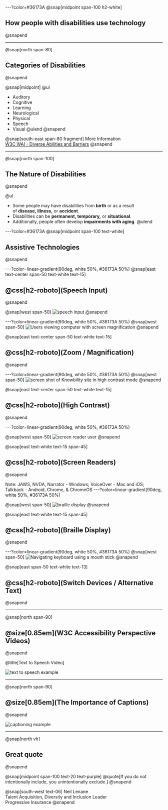 ---?color=#36173A
@snap[midpoint span-100 h2-white]
## How people with disabilities use technology
@snapend

---
@snap[north span-80]
## Categories of Disabilities
@snapend

@snap[midpoint]
@ul
- Auditory
- Cognitive
- Learning
- Neurological
- Physical
- Speech
- Visual
@ulend
@snapend

@snap[south-east span-80 fragment]
More Information<br>[W3C WAI - Diverse Abilities and Barriers](https://www.w3.org/WAI/people-use-web/abilities-barriers/)
@snapend


---
@snap[north span-100]
## The Nature of Disabilities
@snapend


@ul
- Some people may have disabilities from **birth** or as a result of **disease, illness,** or **accident**.
- Disabilities can be **permanent, temporary,** or **situational**.
- Additionally, people often develop **impairments with aging**.
@ulend

---?color=#36173A
@snap[midpoint span-100 text-white]
## Assistive Technologies
@snapend

---?color=linear-gradient(90deg, white 50%, #36173A 50%)
@snap[east text-center span-50 text-white text-15]
## @css[h2-roboto](Speech Input)
@snapend

@snap[west span-50]
![speech input](/common/howPWDUseTech/img/introduction-3616867_1280.png)
@snapend



---?color=linear-gradient(90deg, white 50%, #36173A 50%)
@snap[west span-50]
![Users viewing computer with screen magnification](/common/howPWDUseTech/img/magnificationUsers.png)
@snapend

@snap[east text-center span-50 text-white text-15]
## @css[h2-roboto](Zoom / Magnification)
@snapend

---?color=linear-gradient(90deg, white 50%, #36173A 50%)
@snap[west span-50]
![screen shot of Knowbility site in high contrast mode](/common/howPWDUseTech/img/highContrast.png)
@snapend

@snap[east text-center span-50 text-white text-15]
## @css[h2-roboto](High Contrast)
@snapend

---?color=linear-gradient(90deg, white 50%, #36173A 50%)

@snap[west span-50]
![screen reader user](/common/howPWDUseTech/img/screenReaderUser.png)
@snapend

@snap[east text-white text-15 span-45]
## @css[h2-roboto](Screen Readers)
@snapend

Note: JAWS, NVDA, Narrator - Windows; VoiceOver - Mac and iOS; Talkback - Android, Chrome, & ChromeOS
---?color=linear-gradient(90deg, white 50%, #36173A 50%)

@snap[west span-50]
![braille display](/common/howPWDUseTech/img/1024px-Refreshable_Braille_display_2010_0123.jpeg)
@snapend

@snap[east text-white text-15 span-45]
## @css[h2-roboto](Braille Display)
@snapend

---?color=linear-gradient(90deg, white 50%, #36173A 50%)
@snap[west span-50]
![Navigating keyboard using a mouth stick](/common/howPWDUseTech/img/mouthStick.png)
@snapend

@snap[east span-50 text-white text-13]
## @css[h2-roboto](Switch Devices / Alternative Text)
@snapend

---

@snap[north span-90]
## @size[0.85em](W3C Accessibility Perspective Videos)
@snapend

@title[Text to Speech Video]

![text to speech example](https://www.youtube.com/embed/8Rn5pXCdZWU)

---

@snap[north span-90]
## @size[0.85em](The Importance of Captions)
@snapend


![captioning example](https://www.youtube.com/embed/33krnU_juFE)

---
@snap[north vh]
## Great quote
@snapend

@snap[midpoint span-100 text-20 text-purple]
@quote[If you do not intentionally include, you unintentionally exclude.]
@snapend

@snap[south-west text-06]
Neil Lenane<br>Talent Acquisition, Diversity and Inclusion Leader<br>Progressive Insurance
@snapend